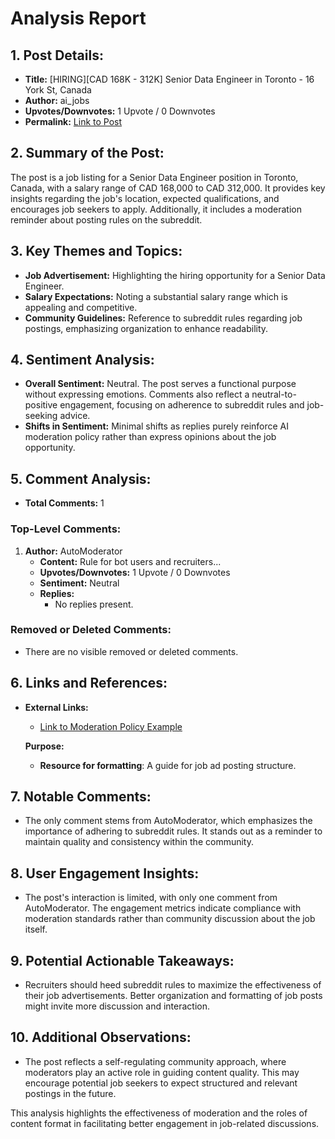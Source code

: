 # Analysis Report

## 1. Post Details:
- **Title:** [HIRING][CAD 168K - 312K] Senior Data Engineer in Toronto - 16 York St, Canada
- **Author:** ai_jobs
- **Upvotes/Downvotes:** 1 Upvote / 0 Downvotes
- **Permalink:** [Link to Post](https://www.reddit.com/r/MachineLearningJobs/comments/1hggkuy/hiringcad_168k_312k_senior_data_engineer_in/)

## 2. Summary of the Post:
The post is a job listing for a Senior Data Engineer position in Toronto, Canada, with a salary range of CAD 168,000 to CAD 312,000. It provides key insights regarding the job's location, expected qualifications, and encourages job seekers to apply. Additionally, it includes a moderation reminder about posting rules on the subreddit.

## 3. Key Themes and Topics:
- **Job Advertisement:** Highlighting the hiring opportunity for a Senior Data Engineer.
- **Salary Expectations:** Noting a substantial salary range which is appealing and competitive.
- **Community Guidelines:** Reference to subreddit rules regarding job postings, emphasizing organization to enhance readability.

## 4. Sentiment Analysis:
- **Overall Sentiment:** Neutral. The post serves a functional purpose without expressing emotions. Comments also reflect a neutral-to-positive engagement, focusing on adherence to subreddit rules and job-seeking advice.
- **Shifts in Sentiment:** Minimal shifts as replies purely reinforce AI moderation policy rather than express opinions about the job opportunity.

## 5. Comment Analysis:
- **Total Comments:** 1
  
### Top-Level Comments:
1. **Author:** AutoModerator
   - **Content:** Rule for bot users and recruiters... 
   - **Upvotes/Downvotes:** 1 Upvote / 0 Downvotes
   - **Sentiment:** Neutral
   - **Replies:** 
      - No replies present.

### Removed or Deleted Comments:
- There are no visible removed or deleted comments.

## 6. Links and References:
- **External Links:**
  - [Link to Moderation Policy Example](https://www.reddit.com/r/BigDataJobs/comments/phaolk/19_new_data_science_data_engineering_and_machine/)
  
  **Purpose:**
  - **Resource for formatting**: A guide for job ad posting structure.

## 7. Notable Comments:
- The only comment stems from AutoModerator, which emphasizes the importance of adhering to subreddit rules. It stands out as a reminder to maintain quality and consistency within the community.

## 8. User Engagement Insights:
- The post's interaction is limited, with only one comment from AutoModerator. The engagement metrics indicate compliance with moderation standards rather than community discussion about the job itself.

## 9. Potential Actionable Takeaways:
- Recruiters should heed subreddit rules to maximize the effectiveness of their job advertisements. Better organization and formatting of job posts might invite more discussion and interaction.

## 10. Additional Observations:
- The post reflects a self-regulating community approach, where moderators play an active role in guiding content quality. This may encourage potential job seekers to expect structured and relevant postings in the future. 

This analysis highlights the effectiveness of moderation and the roles of content format in facilitating better engagement in job-related discussions.